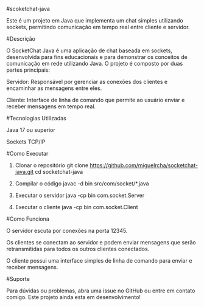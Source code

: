 #scoketchat-java

Este é um projeto em Java que implementa um chat simples utilizando sockets, permitindo comunicação em tempo real entre cliente e servidor.

#Descrição

O SocketChat Java é uma aplicação de chat baseada em sockets, desenvolvida para fins educacionais e para demonstrar os conceitos de comunicação em rede utilizando Java. O projeto é composto por duas partes principais:

Servidor: Responsável por gerenciar as conexões dos clientes e encaminhar as mensagens entre eles.

Cliente: Interface de linha de comando que permite ao usuário enviar e receber mensagens em tempo real.

#Tecnologias Utilizadas

Java 17 ou superior

Sockets TCP/IP

#Como Executar
1. Clonar o repositório
    git clone https://github.com/miguelrcha/socketchat-java.git
    cd socketchat-java

2. Compilar o código
    javac -d bin src/com/socket/*.java

3. Executar o servidor
    java -cp bin com.socket.Server

4. Executar o cliente
    java -cp bin com.socket.Client

#Como Funciona

O servidor escuta por conexões na porta 12345.

Os clientes se conectam ao servidor e podem enviar mensagens que serão retransmitidas para todos os outros clientes conectados.

O cliente possui uma interface simples de linha de comando para enviar e receber mensagens.

#Suporte

Para dúvidas ou problemas, abra uma issue no GitHub ou entre em contato comigo. Este projeto ainda esta em desenvolvimento!